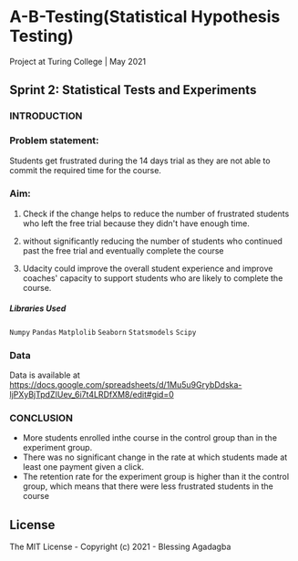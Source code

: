 # A-B-Testing(Statistical Hypothesis Testing)

Project at Turing College | May 2021

## Sprint 2: Statistical Tests and Experiments

### **INTRODUCTION**
 ### Problem statement:
 Students get frustrated during the 14 days trial as they are not able to commit the required time for the course.
### Aim:

1.   Check if the change helps to reduce the number of frustrated students who left the free trial because they didn't have enough time.

2.    without  significantly reducing the number of students who continued past the free trial and eventually complete the course
3.    Udacity could improve the overall student experience and improve coaches' capacity to support students who are likely to complete the course.

##### Libraries Used
``` Numpy ```
``` Pandas ```
``` Matplolib ```
``` Seaborn ```
``` Statsmodels ```
``` Scipy ```
### Data
Data is available at https://docs.google.com/spreadsheets/d/1Mu5u9GrybDdska-ljPXyBjTpdZIUev_6i7t4LRDfXM8/edit#gid=0
### CONCLUSION

* More students enrolled inthe course in the control group than in the experiment group.
* There was no significant change in the rate at which students made at least one payment given a click.
* The retention rate for the experiment group is higher than it the control group, which means that there were less frustrated students in the course

## License
The MIT License - Copyright (c) 2021 - Blessing Agadagba
